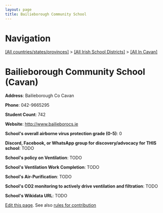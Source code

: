 ```yaml
---
layout: page
title: Bailieborough Community School
---
```

# Navigation

[[All countries/states/provinces]](../../..) > [[All Irish School Districts]](../..) > [[All In Cavan]](..)

# Bailieborough Community School (Cavan)

**Address**: Bailieborough Co Cavan

**Phone**: 042-9665295

**Student Count**: 742

**Website**: <http://www.bailieborocs.ie>

**School's overall airborne virus protection grade (0-5)**: 0

**Discord, Facebook, or WhatsApp group for discovery/advocacy for THIS school**: TODO

**School's policy on Ventilation**: TODO

**School's Ventilation Work Completion**: TODO

**School's Air-Purification**: TODO

**School's CO2 monitoring to actively drive ventilation and filtration**: TODO

**School's Wikidata URL**: TODO


[Edit this page](https://github.com/ventilate-schools/Ireland/edit/main/./Cavan/Bailieborough_Community_School.md). See also [rules for contribution](../../../contribution-rules/)